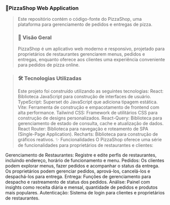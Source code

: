 ### 🍕PizzaShop Web Application
> Este repositório contém o código-fonte do PizzaShop, uma plataforma para gerenciamento de pedidos e entregas de pizza.
>
> ### 📖 Visão Geral
>PizzaShop é um aplicativo web moderno e responsivo, projetado para proprietários de restaurantes gerenciarem menus, pedidos e entregas, enquanto oferece aos clientes uma experiência conveniente para pedidos de pizza online.

> ### 🛠 Tecnologias Utilizadas
> Este projeto foi construído utilizando as seguintes tecnologias:
React: Biblioteca JavaScript para construção de interfaces de usuário.
TypeScript: Superset do JavaScript que adiciona tipagem estática.
Vite: Ferramenta de construção e empacotamento de frontend com alta performance.
Tailwind CSS: Framework de utilitários CSS para construção de designs personalizados.
React-Query: Biblioteca para gerenciamento de estado de consulta, cache e atualização de dados.
React Router: Biblioteca para navegação e roteamento de SPA (Single-Page Application).
Recharts: Biblioteca para construção de gráficos reativos.
✨ Funcionalidades
O PizzaShop oferece uma série de funcionalidades para proprietários de restaurantes e clientes:

Gerenciamento de Restaurantes: Registre e edite perfis de restaurantes, incluindo endereço, horário de funcionamento e menu.
Pedidos:
Os clientes podem explorar menus, fazer pedidos e acompanhar o status da entrega.
Os proprietários podem gerenciar pedidos, aprová-los, cancelá-los e despachá-los para entrega.
Entrega: Funções de gerenciamento para despacho e rastreamento de status dos pedidos.
Análise: Painel com insights como receita diária e mensal, quantidade de pedidos e produtos mais populares.
Autenticação: Sistema de login para clientes e proprietários de restaurantes.
